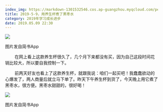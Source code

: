 ```yaml
---
index_img: https://markdown-1301532546.cos.ap-guangzhou.myqcloud.com/peipei_blog/20210921145053.jpeg
title: 2019-5-9，用养生杯煮了黑枣水
category: 2019年学习成长进步
date: 2019.05.09 22:30
---
```


![](https://markdown-1301532546.cos.ap-guangzhou.myqcloud.com/peipei_blog/20210921145053.jpeg)  

图片发自简书App

        在网上看上这款养生杯很久了，几个月下来都没有买，因为自己这段时间花销比较大，所以要自我控制一下。  

        前两天好友也看上了这款养生杯，就跟我说：咱们一起买吧！我蠢蠢欲动的心爆发了，两人商量后就立马下单了。昨天下午养生杯到货了，今天晚上用它煮了黑枣水，很方便。黑枣水甜甜的，很好喝！

![](https://markdown-1301532546.cos.ap-guangzhou.myqcloud.com/peipei_blog/20210921145056.jpeg)  

图片发自简书App